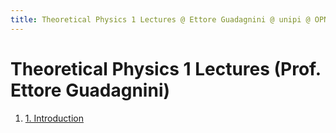 ```yaml
---
title: Theoretical Physics 1 Lectures @ Ettore Guadagnini @ unipi @ OPN
---
```


# Theoretical Physics 1 Lectures (Prof. Ettore Guadagnini)

1. [1. Introduction](./1-introduction/)